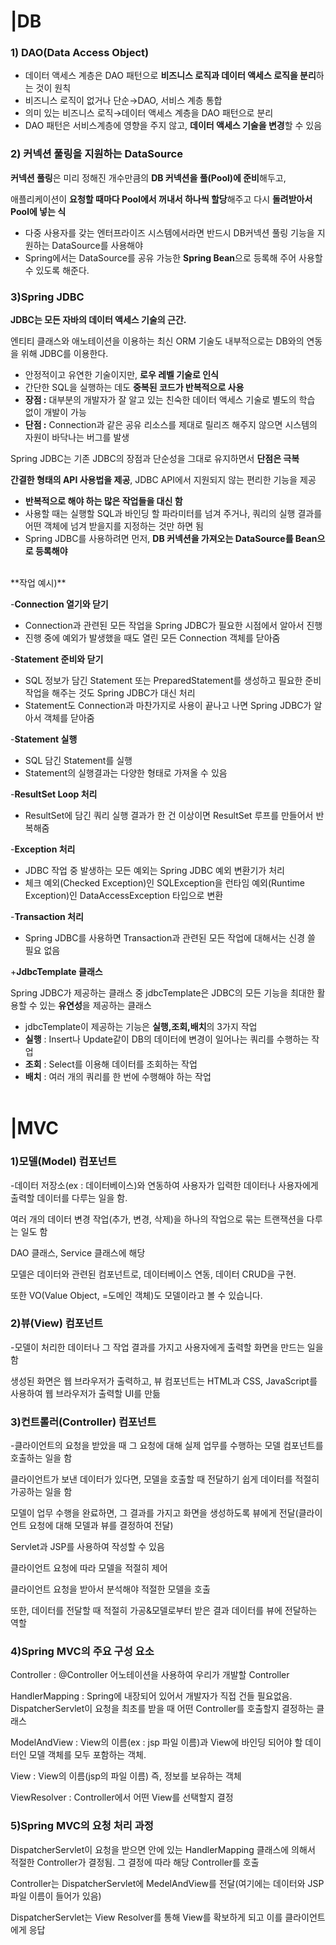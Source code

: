 # |DB

### **1) DAO(Data Access Object)**

- 데이터 액세스 계층은 DAO 패턴으로 **비즈니스 로직과 데이터 액세스 로직을 분리**하는 것이 원칙
- 비즈니스 로직이 없거나 단순→DAO, 서비스 계층 통합
- 의미 있는 비즈니스 로직→데이터 액세스 계층을 DAO 패턴으로 분리
- DAO 패턴은 서비스계층에 영향을 주지 않고, **데이터 액세스 기술을 변경**할 수 있음

### 2) 커넥션 풀링을 지원하는 DataSource

**커넥션 풀링**은 미리 정해진 개수만큼의 **DB 커넥션을 풀(Pool)에 준비**해두고, 

애플리케이션이 **요청할 때마다 Pool에서 꺼내서 하나씩 할당**해주고 다시 **돌려받아서 Pool에 넣는 식**

- 다중 사용자를 갖는 엔터프라이즈 시스템에서라면 반드시 DB커넥션 풀링 기능을 지원하는 DataSource를 사용해야
- Spring에서는 DataSource를 공유 가능한 **Spring Bean**으로 등록해 주어 사용할 수 있도록 해준다.

### 3)**Spring JDBC**

**JDBC는 모든 자바의 데이터 액세스 기술의 근간.**

엔티티 클래스와 애노테이션을 이용하는 최신 ORM 기술도 내부적으로는 DB와의 연동을 위해 JDBC를 이용한다.

- 안정적이고 유연한 기술이지만, **로우 레벨 기술로 인식**
- 간단한 SQL을 실행하는 데도 **중복된 코드가 반복적으로 사용**
- **장점 :** 대부분의 개발자가 잘 알고 있는 친숙한 데이터 액세스 기술로 별도의 학습 없이 개발이 가능
- **단점 :** Connection과 같은 공유 리소스를 제대로 릴리즈 해주지 않으면 시스템의 자원이 바닥나는 버그를 발생

Spring JDBC는 기존 JDBC의 장점과 단순성을 그대로 유지하면서 **단점은 극복**

**간결한 형태의 API 사용법을 제공**, JDBC API에서 지원되지 않는 편리한 기능을 제공

- **반복적으로 해야 하는 많은 작업들을 대신 함**
- 사용할 때는 실행할 SQL과 바인딩 할 파라미터를 넘겨 주거나, 쿼리의 실행 결과를 어떤 객체에 넘겨 받을지를 지정하는 것만 하면 됨
- Spring JDBC를 사용하려면 먼저, **DB 커넥션을 가져오는 DataSource를 Bean으로 등록해야**


<br>
**작업 예시)**

-**Connection 열기와 닫기**

- Connection과 관련된 모든 작업을 Spring JDBC가 필요한 시점에서 알아서 진행
- 진행 중에 예외가 발생했을 때도 열린 모든 Connection 객체를 닫아줌

-**Statement 준비와 닫기**

- SQL 정보가 담긴 Statement 또는 PreparedStatement를 생성하고 필요한 준비 작업을 해주는 것도 Spring JDBC가 대신 처리
- Statement도 Connection과 마찬가지로 사용이 끝나고 나면 Spring JDBC가 알아서 객체를 닫아줌

-**Statement 실행**

- SQL 담긴 Statement를 실행
- Statement의 실행결과는 다양한 형태로 가져올 수 있음

-**ResultSet Loop 처리**

- ResultSet에 담긴 쿼리 실행 결과가 한 건 이상이면 ResultSet 루프를 만들어서 반복해줌

-**Exception 처리**

- JDBC 작업 중 발생하는 모든 예외는 Spring JDBC 예외 변환기가 처리
- 체크 예외(Checked Exception)인 SQLException을 런타임 예외(Runtime Exception)인 DataAccessException 타입으로 변환

-**Transaction 처리**

- Spring JDBC를 사용하면 Transaction과 관련된 모든 작업에 대해서는 신경 쓸 필요 없음

+**JdbcTemplate 클래스**

 Spring JDBC가 제공하는 클래스 중 jdbcTemplate은 JDBC의 모든 기능을 최대한 활용할 수 있는 **유연성**을 제공하는 클래스

- jdbcTemplate이 제공하는 기능은 **실행,조회,배치**의 3가지 작업
- **실행** : Insert나 Update같이 DB의 데이터에 변경이 일어나는 쿼리를 수행하는 작업
- **조회** : Select를 이용해 데이터를 조회하는 작업
- **배치** : 여러 개의 쿼리를 한 번에 수행해야 하는 작업
<br><br>
# |MVC

### 1)모델(Model) 컴포넌트

-데이터 저장소(ex : 데이터베이스)와 연동하여 사용자가 입력한 데이터나 사용자에게 출력할 데이터를 다루는 일을 함. 

여러 개의 데이터 변경 작업(추가, 변경, 삭제)을 하나의 작업으로 묶는 트랜잭션을 다루는 일도 함

DAO 클래스, Service 클래스에 해당

모델은 데이터와 관련된 컴포넌트로, 데이터베이스 연동, 데이터 CRUD을 구현. 

또한 VO(Value Object, =도메인 객체)도 모델이라고 볼 수 있습니다.

### 2)뷰(View) 컴포넌트

-모델이 처리한 데이터나 그 작업 결과를 가지고 사용자에게 출력할 화면을 만드는 일을 함

생성된 화면은 웹 브라우저가 출력하고, 뷰 컴포넌트는 HTML과 CSS, JavaScript를 사용하여 웹 브라우저가 출력할 UI를 만듦

### 3)컨트롤러(Controller) 컴포넌트

-클라이언트의 요청을 받았을 때 그 요청에 대해 실제 업무를 수행하는 모델 컴포넌트를 호출하는 일을 함

클라이언트가 보낸 데이터가 있다면, 모델을 호출할 때 전달하기 쉽게 데이터를 적절히 가공하는 일을 함

모델이 업무 수행을 완료하면, 그 결과를 가지고 화면을 생성하도록 뷰에게 전달(클라이언트 요청에 대해 모델과 뷰를 결정하여 전달)

Servlet과 JSP를 사용하여 작성할 수 있음

클라이언트 요청에 따라 모델을 적절히 제어

클라이언트 요청을 받아서 분석해야 적절한 모델을 호출

또한, 데이터를 전달할 때 적절히 가공&모델로부터 받은 결과 데이터를 뷰에 전달하는 역할

### 4)Spring MVC의 주요 구성 요소

Controller : @Controller 어노테이션을 사용하여 우리가 개발할 Controller

HandlerMapping : Spring에 내장되어 있어서 개발자가 직접 건들 필요없음. DispatcherServlet이 요청을 최초를 받을 때 어떤 Controller를 호출할지 결정하는 클래스

ModelAndView : View의 이름(ex : jsp 파일 이름)과 View에 바인딩 되어야 할 데이터인 모델 객체를 모두 포함하는 객체.

View : View의 이름(jsp의 파일 이름) 즉, 정보를 보유하는 객체

ViewResolver : Controller에서 어떤 View를 선택할지 결정

### 5)Spring MVC의 요청 처리 과정

DispatcherServlet이 요청을 받으면 안에 있는 HandlerMapping 클래스에 의해서 적절한 Controller가 결정됨. 그 결정에 따라 해당 Controller를 호출 

Controller는 DispatcherServlet에 MedelAndView를 전달(여기에는 데이터와 JSP파일 이름이 들어가 있음) 

DispatcherServlet는 View Resolver를 통해 View를 확보하게 되고 이를 클라이언트에게 응답
